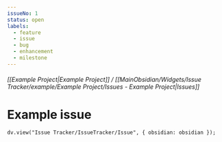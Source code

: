 ```yaml
---
issueNo: 1
status: open
labels:
  - feature
  - issue
  - bug
  - enhancement
  - milestone
---
```


###### [[Example Project|Example Project]] / [[MainObsidian/Widgets/Issue Tracker/example/Example Project/Issues - Example Project|Issues]]
# Example issue
```dataviewjs
dv.view("Issue Tracker/IssueTracker/Issue", { obsidian: obsidian });
```


